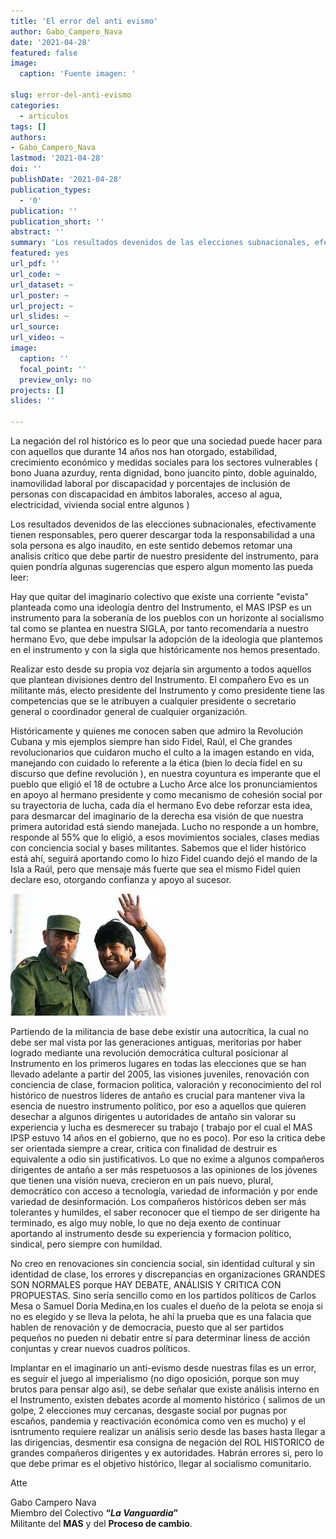 ```yaml
---
title: 'El error del anti evismo'
author: Gabo_Campero_Nava
date: '2021-04-28'
featured: false
image:
  caption: 'Fuente imagen: '

slug: error-del-anti-evismo
categories:
  - articulos
tags: []
authors:
- Gabo_Campero_Nava
lastmod: '2021-04-28'
doi: ''
publishDate: '2021-04-28'
publication_types:
  - '0'
publication: ''
publication_short: ''
abstract: ''
summary: 'Los resultados devenidos de las elecciones subnacionales, efectivamente tienen responsables, pero querer descargar toda la responsabilidad a una sola persona es algo inaudito,'
featured: yes
url_pdf: ''
url_code: ~
url_dataset: ~
url_poster: ~
url_project: ~
url_slides: ~
url_source: 
url_video: ~
image:
  caption: ''
  focal_point: ''
  preview_only: no
projects: []
slides: ''

---
```



La negación del rol histórico es lo peor que una sociedad puede hacer para con aquellos que durante 14 años nos han otorgado, estabilidad, crecimiento económico y medidas sociales para los sectores vulnerables ( bono Juana azurduy, renta dignidad, bono juancito pinto, doble aguinaldo, inamovilidad laboral por discapacidad y porcentajes de inclusión de personas con discapacidad en ámbitos laborales, acceso al agua, electricidad, vivienda social entre algunos ) 

Los resultados devenidos de las elecciones subnacionales, efectivamente tienen responsables, pero querer descargar toda la responsabilidad a una sola persona es algo inaudito, en este sentido debemos retomar una analisis crítico que debe partir de nuestro presidente del instrumento, para quien pondría algunas sugerencias que espero algun momento las pueda leer: 

Hay que quitar del imaginario colectivo que existe una corriente "evista" planteada como una ideología dentro del Instrumento, el MAS IPSP es un instrumento para la soberanía de los pueblos con un horizonte al socialismo tal como se plantea en nuestra SIGLA, por tanto recomendaría a nuestro hermano Evo, que debe impulsar la adopción de la ideologia que plantemos en el instrumento y con la sigla que históricamente nos hemos presentado. 

Realizar esto desde su propia voz dejaría sin argumento a todos aquellos que plantean divisiones dentro del Instrumento. El compañero Evo es un militante más, electo presidente del Instrumento y como presidente tiene las competencias que se le atribuyen a cualquier presidente o secretario general o coordinador general de cualquier organización.

Históricamente y quienes me conocen saben que admiro la Revolución Cubana y mis ejemplos siempre han sido Fidel, Raúl, el Che grandes revolucionarios que cuidaron mucho el culto a la imagen estando en vida, manejando con cuidado lo referente a la ética (bien lo decía fidel en su discurso que define revolución ), en nuestra coyuntura es imperante que el pueblo que eligió el 18 de octubre a Lucho Arce alce los pronunciamientos en apoyo al hermano presidente y como mecanismo de cohesión social por su trayectoria de lucha, cada día el hermano Evo debe reforzar esta idea, para desmarcar del imaginario de la derecha esa visión de que nuestra primera autoridad está siendo manejada. Lucho no responde a un hombre, responde al 55% que lo eligió, a esos movimientos sociales, clases medias con conciencia social y bases militantes. Sabemos que el lider histórico está ahí, seguirá aportando como lo hizo Fidel cuando dejó el mando de la Isla a Raúl, pero que mensaje más fuerte que sea el mismo Fidel quien declare eso, otorgando confianza y apoyo al sucesor.

![](1.jpeg)


Partiendo de la militancia de base debe existir una autocrítica, la cual no debe ser mal vista por las generaciones antiguas, meritorias por haber logrado mediante una revolución democrática cultural posicionar al Instrumento en los primeros lugares en todas las elecciones que se han llevado adelante a partir del 2005, las visiones juveniles, renovación con conciencia de clase, formacion politica, valoración y reconocimiento del rol histórico de nuestros líderes de antaño es crucial para mantener viva la esencia de nuestro instrumento político, por eso a aquellos que quieren desechar a algunos dirigentes u autoridades de antaño sin valorar su experiencia y lucha es desmerecer su trabajo ( trabajo por el cual el MAS IPSP estuvo 14 años en el gobierno, que no es poco). Por eso la critica debe ser orientada siempre a crear, critica con finalidad de destruir es equivalente a odio sin justificativos. Lo que no exime a algunos compañeros dirigentes de antaño a ser más respetuosos a las opiniones de los jóvenes que tienen una visión nueva, crecieron en un país nuevo, plural, democrático con acceso a tecnología, variedad de información y por ende variedad de desinformación. Los compañeros históricos deben ser más tolerantes y humildes, el saber reconocer que el tiempo de ser dirigente ha terminado, es algo muy noble, lo que no deja exento de continuar aportando al instrumento desde su experiencia y formacion político, sindical, pero siempre con humildad.

No creo en renovaciones sin conciencia social, sin identidad cultural y sin identidad de clase, los errores y discrepancias en organizaciones GRANDES SON NORMALES porque HAY DEBATE, ANÁLISIS Y CRITICA CON PROPUESTAS. Sino sería sencillo como en los partidos políticos de Carlos Mesa o Samuel Doria Medina,en los cuales el dueño de la pelota se enoja si no es elegido y se lleva la pelota, he ahí la prueba que es una falacia que hablen de renovación y de democracia, puesto que al ser partidos pequeños no pueden ni debatir entre sí para determinar liness de acción conjuntas y crear nuevos cuadros políticos.

Implantar en el imaginario un anti-evismo desde nuestras filas es un error, es seguir el juego al imperialismo (no digo oposición, porque son muy brutos para pensar algo asi), se debe señalar que existe análisis interno en el Instrumento, existen debates acorde al momento histórico ( salimos de un golpe, 2 elecciones muy cercanas, desgaste social por pugnas por escaños, pandemia y reactivación económica como ven es mucho) y el isntrumento requiere realizar un análisis serio desde las bases hasta llegar a las dirigencias, desmentir esa consigna de negación del ROL HISTORICO de grandes compañeros dirigentes y ex autoridades. Habrán errores si, pero lo que debe primar es el objetivo histórico, llegar al socialismo comunitario.

Atte 

Gabo Campero Nava<br>
Miembro del Colectivo **“*La Vanguardia*”**<br>
Militante del **MAS** y del **Proceso de cambio**.<br>
